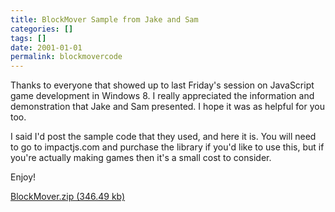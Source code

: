 ```yaml
---
title: BlockMover Sample from Jake and Sam
categories: []
tags: []
date: 2001-01-01
permalink: blockmovercode
---
```


Thanks to everyone that showed up to last Friday's session on JavaScript game development in Windows 8\. I really appreciated the information and demonstration that Jake and Sam presented. I hope it was as helpful for you too.

I said I'd post the sample code that they used, and here it is. You will need to go to impactjs.com and purchase the library if you'd like to use this, but if you're actually making games then it's a small cost to consider.

Enjoy!

[BlockMover.zip (346.49 kb)](/bcms-media/Files/Download?id=42b07756-b933-4b9c-b725-a35300705a67)